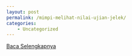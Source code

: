```yaml
---
layout: post
permalink: /mimpi-melihat-nilai-ujian-jelek/
categories:
    - Uncategorized
---
```


[Baca Selengkapnya](/02)